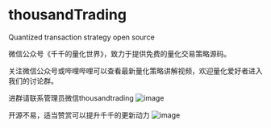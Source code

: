 # thousandTrading
Quantized transaction strategy open source

微信公众号《千千的量化世界》，致力于提供免费的量化交易策略源码。

关注微信公众号或哔哩哔哩可以查看最新量化策略讲解视频，欢迎量化爱好者进入我们的讨论群。

进群请联系管理员微信thousandtrading
![image](https://github.com/thousandTrading/thousandTrading/thousandTrading/blob/master/images/thousandTrading.jpg)

开源不易，适当赞赏可以提升千千的更新动力
![image](https://github.com/thousandTrading/thousandTrading/thousandTrading/blob/master/images/wallet.jpg)

